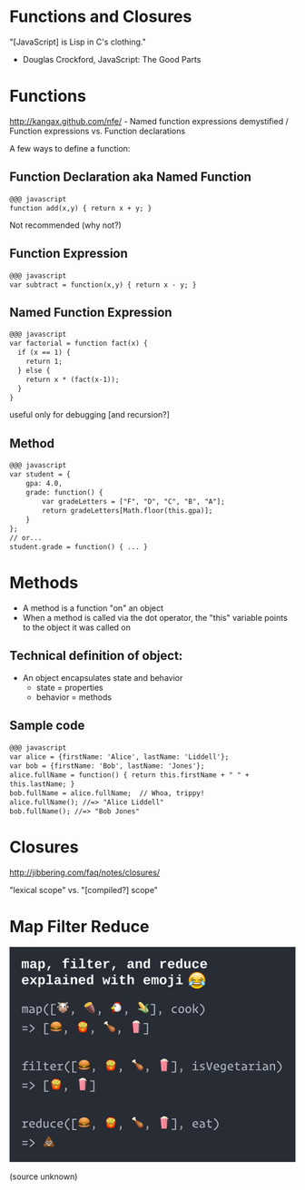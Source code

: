 # Functions and Closures

"[JavaScript] is Lisp in C's clothing."
 - Douglas Crockford, JavaScript: The Good Parts

# Functions

http://kangax.github.com/nfe/ - Named function expressions demystified / Function expressions vs. Function declarations

A few ways to define a function:

## Function Declaration aka Named Function

    @@@ javascript
    function add(x,y) { return x + y; }

Not recommended (why not?)

## Function Expression

    @@@ javascript
    var subtract = function(x,y) { return x - y; }

## Named Function Expression

    @@@ javascript
    var factorial = function fact(x) {
      if (x == 1) {
        return 1;
      } else {
        return x * (fact(x-1));
      }
    }

useful only for debugging [and recursion?]

## Method

    @@@ javascript
    var student = {
        gpa: 4.0,
        grade: function() {
            var gradeLetters = ["F", "D", "C", "B", "A"];
            return gradeLetters[Math.floor(this.gpa)];
        }
    };
    // or...
    student.grade = function() { ... }

# Methods

* A method is a function "on" an object
* When a method is called via the dot operator, the "this" variable points to the object it was called on

## Technical definition of object:
* An object encapsulates state and behavior
    * state = properties
    * behavior = methods

## Sample code

    @@@ javascript
    var alice = {firstName: 'Alice', lastName: 'Liddell'};
    var bob = {firstName: 'Bob', lastName: 'Jones'};
    alice.fullName = function() { return this.firstName + " " + this.lastName; }
    bob.fullName = alice.fullName;  // Whoa, trippy!
    alice.fullName(); //=> "Alice Liddell"
    bob.fullName(); //=> "Bob Jones"

# Closures

<http://jibbering.com/faq/notes/closures/>

"lexical scope" vs. "[compiled?] scope"

# Map Filter Reduce

![](../images/map-filter-reduce-in-emoji.png)

(source unknown)
